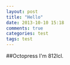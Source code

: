 ```yaml
---
layout: post
title: "Hello"
date: 2013-10-10 15:18
comments: true
categories: test
tags: test
---
```


##Octopress
I'm 812lcl.
<!-- more -->
